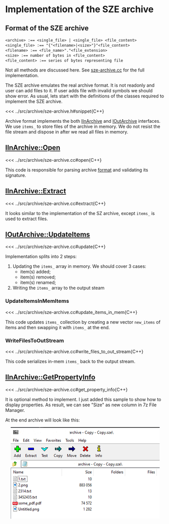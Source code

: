 # Implementation of the SZE archive

## Format of the SZE archive

```bnf
<archive> :== <single_file> | <single_file> <file_content> 
<single_file> :== "{"<filename>|<size>"}"<file_content>
<filename> :== <file_name>"."<file_extension>
<size> :== number of bytes in <file_content>
<file_content> :== series of bytes representing file
```

Not all methods are discussed here. See [sze-archive.cc](https://github.com/ikremniou/7z-assembly/blob/master/src/archive/sze-archive.cc) for the full implementation.

The SZE archive emulates the real archive format. It is not readonly and user can add files to it. If user adds file with invalid symbols we should show error. As usual, lets start with the definitions of the classes required to implement the SZE archive.

<<< ../src/archive/sze-archive.h#snippet{C++}

Archive format implements the both [IInArchive](./plugin-api-inarc.md) and [IOutArchive](./plugin-api-outarc.md) interfaces. We use `items_` to store files of the archive in memory. We do not resist the file stream and dispose in after we read all files in memory.

## [IInArchive::Open](./plugin-api-inarc.md#open)

<<< ../src/archive/sze-archive.cc#open{C++}

This code is responsible for parsing archive [format](#format-of-the-sze-archive) and validating its signature. 

## [IInArchive::Extract](./plugin-api-inarc.md#extract)

<<< ../src/archive/sze-archive.cc#extract{C++}

It looks similar to the implementation of the SZ archive, except `items_` is used to extract files.

## [IOutArchive::UpdateItems](./plugin-api-outarc.md#updateitems)

<<< ../src/archive/sze-archive.cc#update{C++}

Implementation splits into 2 steps:
1. Updating the `items_` array in memory. We should cover 3 cases:
    - item(s) added;
    - item(s) removed;
    - item(s) renamed;
2. Writing the `items_` array to the output steam

### UpdateItemsInMemItems

<<< ../src/archive/sze-archive.cc#update_items_in_mem{C++}

This code updates `items_` collection by creating a new vector `new_items` of items and then swapping it with `items_` at the end.

### WriteFilesToOutStream

<<< ../src/archive/sze-archive.cc#write_files_to_out_stream{C++}

This code serializes in-mem `items_` back to the output stream.

## [IInArchive::GetPropertyInfo](./plugin-api-inarc.md#getpropertyinfo)

<<< ../src/archive/sze-archive.cc#get_property_info{C++}

It is optional method to implement. I just added this sample to show how to display properties. As result, we can see "Size" as new column in 7z File Manager.

At the end archive will look like this:

<div align="center">

![An image](./assets/sze.png)
</div>
